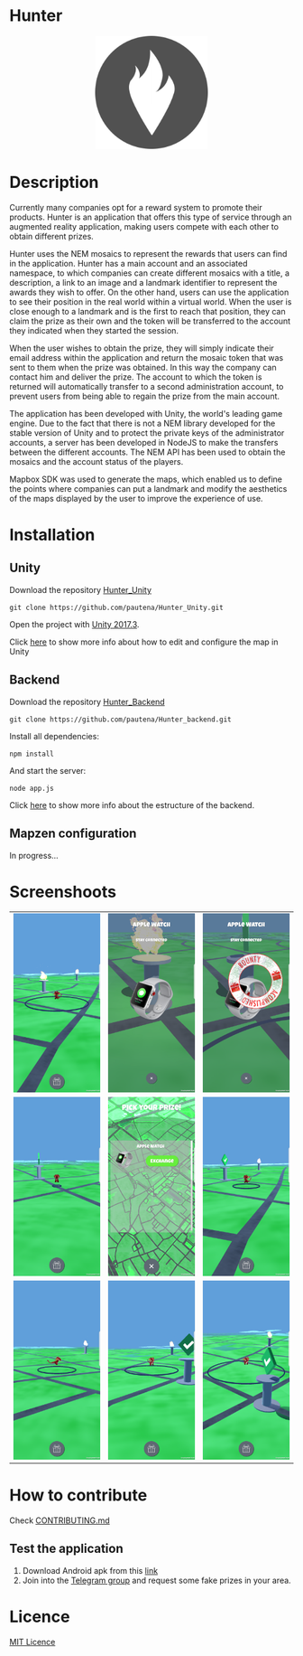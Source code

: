 # Hunter

<p align="center">
<img src="img/ic_launcher3.png" width="200">
</p>

# Description

Currently many companies opt for a reward system to promote their products. Hunter is an application that offers this type of service through an augmented reality application, making users compete with each other to obtain different prizes.

Hunter uses the NEM mosaics to represent the rewards that users can find in the application. Hunter has a main account and an associated namespace, to which companies can create different mosaics with a title, a description, a link to an image and a landmark identifier to represent the awards they wish to offer. On the other hand, users can use the application to see their position in the real world within a virtual world. When the user is close enough to a landmark and is the first to reach that position, they can claim the prize as their own and the token will be transferred to the account they indicated when they started the session.

When the user wishes to obtain the prize, they will simply indicate their email address within the application and return the mosaic token that was sent to them when the prize was obtained. In this way the company can contact him and deliver the prize. The account to which the token is returned will automatically transfer to a second administration account, to prevent users from being able to regain the prize from the main account.

The application has been developed with Unity, the world's leading game engine. Due to the fact that there is not a NEM library developed for the stable version of Unity and to protect the private keys of the administrator accounts, a server has been developed in NodeJS to make the transfers between the different accounts. The NEM API has been used to obtain the mosaics and the account status of the players.

Mapbox SDK was used to generate the maps, which enabled us to define the points where companies can put a landmark and modify the aesthetics of the maps displayed by the user to improve the experience of use.

# Installation

## Unity

Download the repository [Hunter_Unity](https://github.com/pautena/Hunter_Unity/tree/43fa45bbbd1cfa2a3619af8a25a2ab2c9eea9f12)

```
git clone https://github.com/pautena/Hunter_Unity.git
```

Open the project with [Unity 2017.3](https://store.unity.com/?_ga=2.87247704.1561599505.1517345987-309819701.1514242339).

Click [here](docs/UNITY.md) to show more info about how to edit and configure the map in Unity


## Backend

Download the repository [Hunter_Backend](https://github.com/pautena/Hunter_backend/tree/ea036965b10d5c5dc24929b3b181e0d76295cc0f)

````
git clone https://github.com/pautena/Hunter_backend.git
````

Install all dependencies:
````
npm install
````

And start the server:

````
node app.js
````

Click [here](docs/BACKEND_NODEJS.md) to show more info about the estructure of the backend.

## Mapzen configuration
In progress...


# Screenshoots

<p align="center">
<table>
<tr>
    <td>
        <img src="img/screenshoots/1.png" width="200">
    </td>
    <td>
        <img src="img/screenshoots/2.png" width="200">
    </td>
    <td>
        <img src="img/screenshoots/3.png" width="200">  
    </td>
</tr>
<tr>
    <td>
        <img src="img/screenshoots/4.png" width="200">
    </td>
    <td>
        <img src="img/screenshoots/5.png" width="200">
    </td>
    <td>
        <img src="img/screenshoots/6.png" width="200">  
    </td>
</tr>
<tr>
    <td>
        <img src="img/screenshoots/7.png" width="200">
    </td>
    <td>
        <img src="img/screenshoots/8.png" width="200">
    </td>
    <td>
        <img src="img/screenshoots/9.png" width="200">  
    </td>
</tr>
</table>
</p>




# How to contribute
Check [CONTRIBUTING.md](docs/CONTRIBUTING.md)

## Test the application
1. Download Android apk from this [link](http://hunterapp.io/assets/android.apk)
2. Join into the [Telegram group](https://t.me/hunter_beta) and request some fake prizes in your area.

# Licence
[MIT Licence](LICENCE.md)



